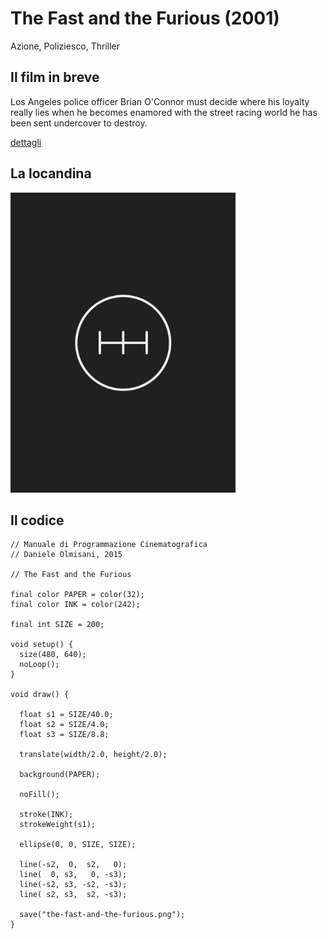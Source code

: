 # The Fast and the Furious (2001)

Azione, Poliziesco, Thriller

## Il film in breve
Los Angeles police officer Brian O'Connor must decide where his loyalty really lies when he becomes enamored with the street racing world he has been sent undercover to destroy.

[dettagli](https://www.imdb.com/title/tt0232500/)

## La locandina
<img src="the-fast-and-the-furious.png"  width="360px" title="The Fast and the Furious">


## Il codice
```processing
// Manuale di Programmazione Cinematografica
// Daniele Olmisani, 2015

// The Fast and the Furious

final color PAPER = color(32);
final color INK = color(242);

final int SIZE = 200;

void setup() {
  size(480, 640);
  noLoop();
}

void draw() {
  
  float s1 = SIZE/40.0;
  float s2 = SIZE/4.0;
  float s3 = SIZE/8.8;
  
  translate(width/2.0, height/2.0);
  
  background(PAPER);
  
  noFill();
  
  stroke(INK);
  strokeWeight(s1);
  
  ellipse(0, 0, SIZE, SIZE);
  
  line(-s2,  0,  s2,   0);
  line(  0, s3,   0, -s3);
  line(-s2, s3, -s2, -s3);
  line( s2, s3,  s2, -s3);
  
  save("the-fast-and-the-furious.png");
}
```
